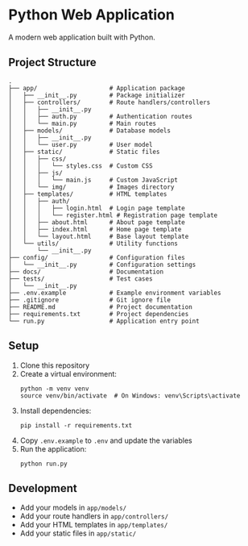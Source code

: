 # Python Web Application

A modern web application built with Python.

## Project Structure

```
.
├── app/                    # Application package
│   ├── __init__.py         # Package initializer
│   ├── controllers/        # Route handlers/controllers
│   │   ├── __init__.py
│   │   ├── auth.py         # Authentication routes
│   │   └── main.py         # Main routes
│   ├── models/             # Database models
│   │   ├── __init__.py
│   │   └── user.py         # User model
│   ├── static/             # Static files
│   │   ├── css/
│   │   │   └── styles.css  # Custom CSS
│   │   ├── js/
│   │   │   └── main.js     # Custom JavaScript
│   │   └── img/            # Images directory
│   ├── templates/          # HTML templates
│   │   ├── auth/
│   │   │   ├── login.html  # Login page template
│   │   │   └── register.html # Registration page template
│   │   ├── about.html      # About page template
│   │   ├── index.html      # Home page template
│   │   └── layout.html     # Base layout template
│   └── utils/              # Utility functions
│       └── __init__.py
├── config/                 # Configuration files
│   └── __init__.py         # Configuration settings
├── docs/                   # Documentation
├── tests/                  # Test cases
│   └── __init__.py
├── .env.example            # Example environment variables
├── .gitignore              # Git ignore file
├── README.md               # Project documentation
├── requirements.txt        # Project dependencies
└── run.py                  # Application entry point
```

## Setup

1. Clone this repository
2. Create a virtual environment:
   ```
   python -m venv venv
   source venv/bin/activate  # On Windows: venv\Scripts\activate
   ```
3. Install dependencies:
   ```
   pip install -r requirements.txt
   ```
4. Copy `.env.example` to `.env` and update the variables
5. Run the application:
   ```
   python run.py
   ```

## Development

- Add your models in `app/models/`
- Add your route handlers in `app/controllers/`
- Add your HTML templates in `app/templates/`
- Add your static files in `app/static/`
